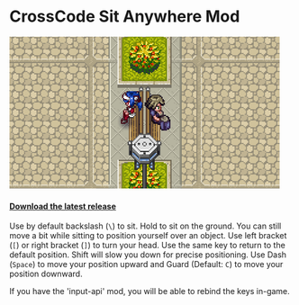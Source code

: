 # CrossCode Sit Anywhere Mod
![Preview](preview.png)
#### [Download the latest release](https://github.com/gen3vra/cc-sit-mod/releases/latest)

Use by default backslash (`\`) to sit. Hold to sit on the ground. You can still move a bit while sitting to position yourself over an object. Use left bracket (`[`) or right bracket (`]`) to turn your head. Use the same key to return to the default position. Shift will slow you down for precise positioning. Use Dash (`Space`) to move your position upward and Guard (Default: `C`) to move your position downward.

If you have the 'input-api' mod, you will be able to rebind the keys in-game.